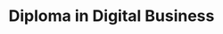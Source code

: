 ---
title: Diploma in Digital Business
category: "undergraduate-programme"
code_kl: KPT/JPS(N/340/4/0800)(MQA/PA14316)04/28
code_pg: KPT/JPS(N/340/4/0806)(MQA/PA15220)05/27
intake: 15 Jun & 24 Aug
note:
new_programme: true
---